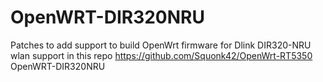 OpenWRT-DIR320NRU
=================
Patches to add support to build  OpenWrt firmware for Dlink DIR320-NRU
wlan support in this repo https://github.com/Squonk42/OpenWrt-RT5350
OpenWRT-DIR320NRU
